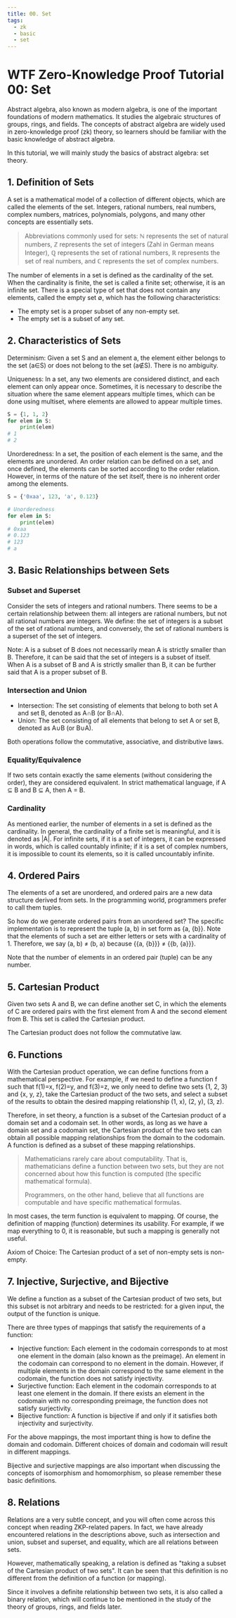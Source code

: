 ```yaml
---
title: 00. Set
tags:
  - zk
  - basic
  - set
---
```


# WTF Zero-Knowledge Proof Tutorial 00: Set

Abstract algebra, also known as modern algebra, is one of the important foundations of modern mathematics. It studies the algebraic structures of groups, rings, and fields. The concepts of abstract algebra are widely used in zero-knowledge proof (zk) theory, so learners should be familiar with the basic knowledge of abstract algebra.

In this tutorial, we will mainly study the basics of abstract algebra: set theory.

## 1. Definition of Sets

A set is a mathematical model of a collection of different objects, which are called the elements of the set. Integers, rational numbers, real numbers, complex numbers, matrices, polynomials, polygons, and many other concepts are essentially sets.

> Abbreviations commonly used for sets: $\mathbb{N}$ represents the set of natural numbers, $\mathbb{Z}$ represents the set of integers (Zahl in German means Integer), $\mathbb{Q}$ represents the set of rational numbers, $\mathbb{R}$ represents the set of real numbers, and $\mathbb{C}$ represents the set of complex numbers.

The number of elements in a set is defined as the cardinality of the set. When the cardinality is finite, the set is called a finite set; otherwise, it is an infinite set. There is a special type of set that does not contain any elements, called the empty set $\emptyset$, which has the following characteristics:

- The empty set is a proper subset of any non-empty set.
- The empty set is a subset of any set.

## 2. Characteristics of Sets

Determinism: Given a set S and an element a, the element either belongs to the set (a∈S) or does not belong to the set (a∉S). There is no ambiguity.

Uniqueness: In a set, any two elements are considered distinct, and each element can only appear once. Sometimes, it is necessary to describe the situation where the same element appears multiple times, which can be done using multiset, where elements are allowed to appear multiple times.

```python
S = {1, 1, 2}
for elem in S:
    print(elem)
# 1
# 2
```

Unorderedness: In a set, the position of each element is the same, and the elements are unordered. An order relation can be defined on a set, and once defined, the elements can be sorted according to the order relation. However, in terms of the nature of the set itself, there is no inherent order among the elements.

```python
S = {'0xaa', 123, 'a', 0.123}

# Unorderedness
for elem in S:
    print(elem)
# 0xaa
# 0.123
# 123
# a
```

## 3. Basic Relationships between Sets

### Subset and Superset
Consider the sets of integers and rational numbers. There seems to be a certain relationship between them: all integers are rational numbers, but not all rational numbers are integers. We define: the set of integers is a subset of the set of rational numbers, and conversely, the set of rational numbers is a superset of the set of integers.

Note: A is a subset of B does not necessarily mean A is strictly smaller than B. Therefore, it can be said that the set of integers is a subset of itself. When A is a subset of B and A is strictly smaller than B, it can be further said that A is a proper subset of B.

### Intersection and Union

- Intersection: The set consisting of elements that belong to both set A and set B, denoted as A∩B (or B∩A).
- Union: The set consisting of all elements that belong to set A or set B, denoted as A∪B (or B∪A).

Both operations follow the commutative, associative, and distributive laws.

### Equality/Equivalence

If two sets contain exactly the same elements (without considering the order), they are considered equivalent. In strict mathematical language, if A ⊆ B and B ⊆ A, then A = B.

### Cardinality

As mentioned earlier, the number of elements in a set is defined as the cardinality. In general, the cardinality of a finite set is meaningful, and it is denoted as |A|. For infinite sets, if it is a set of integers, it can be expressed in words, which is called countably infinite; if it is a set of complex numbers, it is impossible to count its elements, so it is called uncountably infinite.

## 4. Ordered Pairs

The elements of a set are unordered, and ordered pairs are a new data structure derived from sets. In the programming world, programmers prefer to call them tuples.

So how do we generate ordered pairs from an unordered set? The specific implementation is to represent the tuple (a, b) in set form as {a, {b}}. Note that the elements of such a set are either letters or sets with a cardinality of 1. Therefore, we say (a, b) ≠ (b, a) because {{a, {b}}} ≠ {{b, {a}}}.

Note that the number of elements in an ordered pair (tuple) can be any number.

## 5. Cartesian Product

Given two sets A and B, we can define another set C, in which the elements of C are ordered pairs with the first element from A and the second element from B. This set is called the Cartesian product.

The Cartesian product does not follow the commutative law.

## 6. Functions

With the Cartesian product operation, we can define functions from a mathematical perspective. For example, if we need to define a function f such that f(1)=x, f(2)=y, and f(3)=z, we only need to define two sets {1, 2, 3} and {x, y, z}, take the Cartesian product of the two sets, and select a subset of the results to obtain the desired mapping relationship (1, x), (2, y), (3, z).

Therefore, in set theory, a function is a subset of the Cartesian product of a domain set and a codomain set. In other words, as long as we have a domain set and a codomain set, the Cartesian product of the two sets can obtain all possible mapping relationships from the domain to the codomain. A function is defined as a subset of these mapping relationships.

> Mathematicians rarely care about computability. That is, mathematicians define a function between two sets, but they are not concerned about how this function is computed (the specific mathematical formula).
> 
> Programmers, on the other hand, believe that all functions are computable and have specific mathematical formulas.

In most cases, the term function is equivalent to mapping. Of course, the definition of mapping (function) determines its usability. For example, if we map everything to 0, it is reasonable, but such a mapping is generally not useful.

Axiom of Choice: The Cartesian product of a set of non-empty sets is non-empty.

## 7. Injective, Surjective, and Bijective

We define a function as a subset of the Cartesian product of two sets, but this subset is not arbitrary and needs to be restricted: for a given input, the output of the function is unique.

There are three types of mappings that satisfy the requirements of a function:
- Injective function: Each element in the codomain corresponds to at most one element in the domain (also known as the preimage). An element in the codomain can correspond to no element in the domain. However, if multiple elements in the domain correspond to the same element in the codomain, the function does not satisfy injectivity.
- Surjective function: Each element in the codomain corresponds to at least one element in the domain. If there exists an element in the codomain with no corresponding preimage, the function does not satisfy surjectivity.
- Bijective function: A function is bijective if and only if it satisfies both injectivity and surjectivity.

For the above mappings, the most important thing is how to define the domain and codomain. Different choices of domain and codomain will result in different mappings.

Bijective and surjective mappings are also important when discussing the concepts of isomorphism and homomorphism, so please remember these basic definitions.

## 8. Relations

Relations are a very subtle concept, and you will often come across this concept when reading ZKP-related papers. In fact, we have already encountered relations in the descriptions above, such as intersection and union, subset and superset, and equality, which are all relations between sets.

However, mathematically speaking, a relation is defined as "taking a subset of the Cartesian product of two sets". It can be seen that this definition is no different from the definition of a function (or mapping).

Since it involves a definite relationship between two sets, it is also called a binary relation, which will continue to be mentioned in the study of the theory of groups, rings, and fields later.
